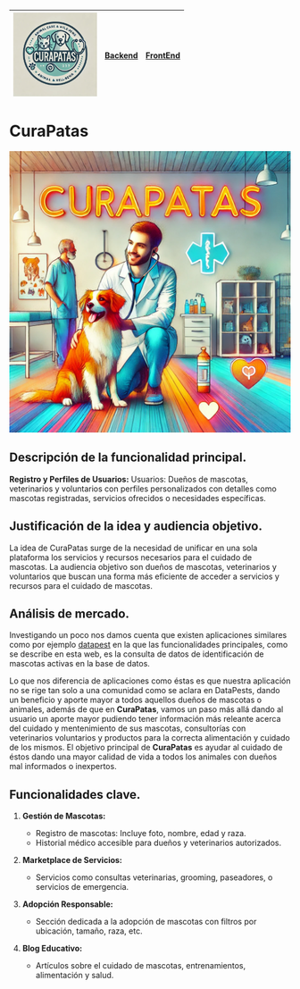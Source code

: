 |<img width="150" src="./assets/logo.webp"/>  | [Backend](./BackEnd/README.md)   |  [FrontEnd](./FrontEnd/README.md) |
|---|---|---|
# CuraPatas

![Portada CuraPatas](./assets/PortadaCuraPatas.webp)

## Descripción de la funcionalidad principal.

**Registro y Perfiles de Usuarios:** Usuarios: Dueños de mascotas, veterinarios y voluntarios con perfiles personalizados con detalles como mascotas registradas, servicios ofrecidos o necesidades específicas.

## Justificación de la idea y audiencia objetivo.

La idea de CuraPatas surge de la necesidad de unificar en una sola plataforma los servicios y recursos necesarios para el cuidado de mascotas. La audiencia objetivo son dueños de mascotas, veterinarios y voluntarios que buscan una forma más eficiente de acceder a servicios y recursos para el cuidado de mascotas.

## Análisis de mercado.

Investigando un poco nos damos cuenta que existen aplicaciones similares como por ejemplo [datapest](https://www.siacyl.org/public/datapetshelp.aspx) en la que las funcionalidades principales, como se describe en esta web, es la consulta de datos de identificación de mascotas activas en la base de datos. 

Lo que nos diferencia de aplicaciones como éstas es que nuestra aplicación no se rige tan solo a una comunidad como se aclara en DataPests, dando un beneficio y aporte mayor a todos aquellos dueños de mascotas o animales, además de que en **CuraPatas**, vamos un paso más allá dando al usuario un aporte mayor pudiendo tener información más releante acerca del cuidado y mentenimiento de sus mascotas, consultorías con veterinarios voluntarios y productos para la correcta alimentación y cuidado de los mismos. El objetivo principal de **CuraPatas** es ayudar al cuidado de éstos dando una mayor calidad de vida a todos los animales con dueños mal informados o inexpertos.


## Funcionalidades clave.

1. **Gestión de Mascotas:**
    - Registro de mascotas: Incluye foto, nombre, edad y raza.
    - Historial médico accesible para dueños y veterinarios autorizados.

2. **Marketplace de Servicios:**
    - Servicios como consultas veterinarias, grooming, paseadores, o servicios de emergencia.

3. **Adopción Responsable:**
    - Sección dedicada a la adopción de mascotas con filtros por ubicación, tamaño, raza, etc.

4. **Blog Educativo:**
    - Artículos sobre el cuidado de mascotas, entrenamientos, alimentación y salud.
